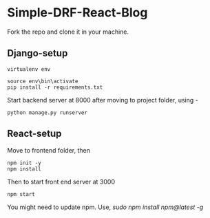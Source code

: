 # Simple-DRF-React-Blog

Fork the repo and clone it in your machine.
## Django-setup
```
virtualenv env
```

```
source env\bin\activate
pip install -r requirements.txt
```
Start backend server at 8000 after moving to project folder, using -
```
python manage.py runserver
```

## React-setup
Move to frontend folder, then
```
npm init -y
npm install
```

Then to start front end server at 3000
```
npm start
```

You might need to update npm. Use, *sudo npm install npm@latest -g*

